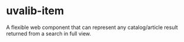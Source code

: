 # uvalib-item
A flexible web component that can represent any catalog/article result returned from a search in full view.
